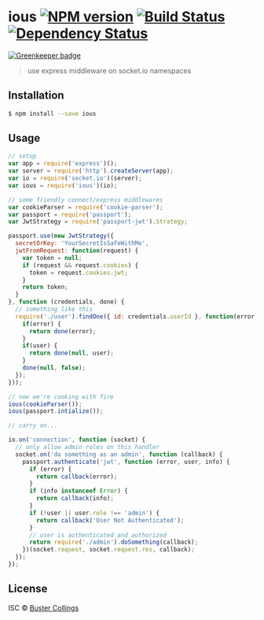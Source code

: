# ious [![NPM version][npm-image]][npm-url] [![Build Status][travis-image]][travis-url] [![Dependency Status][daviddm-image]][daviddm-url]

[![Greenkeeper badge](https://badges.greenkeeper.io/busterc/ious.svg)](https://greenkeeper.io/)

> use express middleware on socket.io namespaces

## Installation

```sh
$ npm install --save ious
```

## Usage

```js
// setup
var app = require('express')();
var server = require('http').createServer(app);
var io = require('socket.io')(server);
var ious = require('ious')(io);

// some friendly connect/express middlewares
var cookieParser = require('cookie-parser');
var passport = require('passport');
var JwtStrategy = require('passport-jwt').Strategy;

passport.use(new JwtStrategy({
  secretOrKey: 'YourSecretIsSafeWithMe',
  jwtFromRequest: function(request) {
    var token = null;
    if (request && request.cookies) {
      token = request.cookies.jwt;
    }
    return token;
  }
}, function (credentials, done) {
  // something like this
  require('./user').findOne({ id: credentials.userId }, function(error, user) {
    if(error) {
      return done(error);
    }
    if(user) {
      return done(null, user);
    }
    done(null, false);
  });
}));

// now we're cooking with fire
ious(cookieParser());
ious(passport.intialize());

// carry on...

io.on('connection', function (socket) {
  // only allow admin roles on this handler
  socket.on('do something as an admin', function (callback) {
    passport.authenticate('jwt', function (error, user, info) {
      if (error) {
        return callback(error);
      }
      if (info instanceof Error) {
        return callback(info);
      }
      if (!user || user.role !== 'admin') {
        return callback('User Not Authenticated');
      }
      // user is authenticated and authorized
      return require('./admin').doSomething(callback);
    })(socket.request, socket.request.res, callback);
  });
});
```
## License

ISC © [Buster Collings](https://about.me/buster)


[npm-image]: https://badge.fury.io/js/ious.svg
[npm-url]: https://npmjs.org/package/ious
[travis-image]: https://travis-ci.org/busterc/ious.svg?branch=master
[travis-url]: https://travis-ci.org/busterc/ious
[daviddm-image]: https://david-dm.org/busterc/ious.svg?theme=shields.io
[daviddm-url]: https://david-dm.org/busterc/ious
